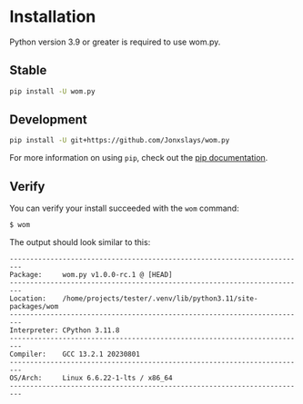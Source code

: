 # Installation

Python version 3.9 or greater is required to use wom.py.

## Stable

```sh
pip install -U wom.py
```

## Development

```sh
pip install -U git+https://github.com/Jonxslays/wom.py
```

For more information on using `pip`, check out the
[pip documentation](https://pip.pypa.io/en/stable/).

## Verify

You can verify your install succeeded with the `wom` command:

```bash
$ wom
```

The output should look similar to this:

```
-------------------------------------------------------------------------
Package:     wom.py v1.0.0-rc.1 @ [HEAD]
-------------------------------------------------------------------------
Location:    /home/projects/tester/.venv/lib/python3.11/site-packages/wom
-------------------------------------------------------------------------
Interpreter: CPython 3.11.8
-------------------------------------------------------------------------
Compiler:    GCC 13.2.1 20230801
-------------------------------------------------------------------------
OS/Arch:     Linux 6.6.22-1-lts / x86_64
-------------------------------------------------------------------------
```
